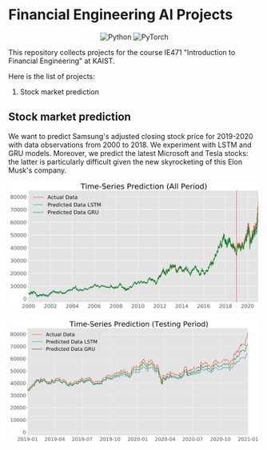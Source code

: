 # Financial Engineering AI Projects

<p align="center">
  <img alt="Python" src="https://img.shields.io/badge/python%20-%2314354C.svg?&style=for-the-badge&logo=python&logoColor=white"/>
  <img alt="PyTorch" src="https://img.shields.io/badge/PyTorch%20-%23EE4C2C.svg?&style=for-the-badge&logo=PyTorch&logoColor=white" />
</p>

This repository collects projects for the course IE471 "Introduction to Financial Engineering" at KAIST.

Here is the list of projects:
1. Stock market prediction

## Stock market prediction
We want to predict Samsung's adjusted closing stock price for 2019-2020 with data observations from 2000 to 2018. We experiment with LSTM and GRU models.
Moreover, we predict the latest Microsoft and Tesla stocks: the latter is particularly difficult given the new skyrocketing of this Elon Musk's company.

<p align="center">
  <img src="https://github.com/Juju-botu/financial-engineering-ai/blob/master/stock_market_prediction/images/samsung_all.jpg" alt="Samsung stocks all period" >
</p>

<p align="center">
  <img src="https://github.com/Juju-botu/financial-engineering-ai/blob/master/stock_market_prediction/images/samsung_test.jpg" alt="Samsung stocks test data" >
</p>
